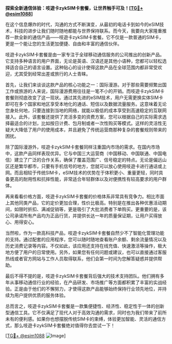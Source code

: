 **探索全新通信体验：吱遊卡zykSIM卡套餐，让世界触手可及！[[TG💪+ @esim1088](https://t.me/s/esim1088)]**

在这个信息爆炸的时代，沟通的方式不断演变，从最初的电话卡到如今的eSIM技术，科技的进步让我们随时随地都能与世界保持联系。而今天，我要向大家隆重推荐一款全新的通信产品——吱遊卡zykSIM卡套餐。它不仅是一款普通的SIM卡，更是一个能让您的生活更加便捷、自由和丰富的通信伙伴。

吱遊卡zykSIM卡套餐是由一家专注于全球移动通信服务的公司推出的创新产品。它支持多种语言的用户界面，无论是英语、汉语还是其他小语种，您都可以轻松选择适合自己的语言设置。这种贴心的设计使得这款产品在全球范围内都非常受欢迎，尤其受到经常出差或旅行的人士青睐。

首先，让我们来谈谈这款产品的核心功能之一：国际漫游。对于那些需要频繁出国工作或旅游的人来说，国际漫游费用往往是一笔不小的开销。而吱遊卡zykSIM卡套餐则彻底改变了这一现状。通过其先进的eSIM技术，用户无需更换实体SIM卡即可在多个国家和地区享受本地化的通话、短信以及数据流量服务。这意味着无论您身处何地，只要连接到当地的网络，就能以极低的成本享受到高速稳定的互联网接入。此外，该套餐还提供了灵活多变的资费方案，您可以根据自己的实际需求选择最适合的计划，比如按日计费、包月制或者一次性购买等模式。这样的灵活性无疑大大降低了用户的使用成本，并且避免了传统运营商那种复杂的套餐规则带来的困扰。

除了国际漫游外，吱遊卡zykSIM卡套餐同样注重国内市场的需求。在国内市场中，这款产品同样表现优异。它与中国三大运营商（中国移动、中国联通、中国电信）建立了广泛的合作关系，确保了覆盖范围广、信号稳定的特点。无论是偏远山区还是繁华都市，只要有手机信号的地方，您就可以放心使用吱遊卡进行通话或上网。而且相较于传统SIM卡，eSIM技术的优势在于体积更小、重量更轻，同时具备更高的耐用性和抗摔性能，非常适合年轻群体以及对便携性有较高要求的用户群体。

再来看看价格方面，吱遊卡zykSIM卡套餐的价格体系非常具有竞争力。相比市面上其他同类产品，它的定价更加合理，性价比极高。特别是在推出各种优惠活动期间，如限时折扣、满减促销等，更是吸引了大批消费者下单购买。更重要的是，该公司承诺所有产品均为正品行货，并提供长达一年的质量保证期，让用户买得放心、用得安心。

当然啦，作为一款高科技产品，吱遊卡zykSIM卡套餐自然少不了智能化管理功能的支持。通过配套的应用程序，您可以随时随地查看账户余额、剩余流量情况以及历史消费记录等内容。不仅如此，该应用还支持在线充值、快速激活等操作，极大地方便了用户的日常使用。另外，如果您有任何问题或建议，也可以直接通过客服热线或者官方网站与工作人员取得联系，他们会第一时间为您解答疑惑并提供帮助。

最后不得不提的是，吱遊卡zykSIM卡套餐背后强大的技术支持团队。他们拥有多年从事移动通信行业的经验，在产品研发、市场推广等方面都积累了丰富的实战经验。正是由于他们的不懈努力，才使得这款产品能够始终保持行业领先地位，并持续为用户提供优质的服务体验。

总而言之，吱遊卡zykSIM卡套餐是一款集便捷性、经济性、稳定性于一体的创新型通信工具。它不仅满足了现代人对于高效沟通的需求，同时也为我们带来了前所未有的便利感。如果你也想摆脱传统SIM卡的束缚，体验更加智能、灵活的通信方式，那么吱遊卡zykSIM卡套餐绝对值得你去尝试一下！

[[TG💪+ @esim1088](https://t.me/s/esim1088) ![Image](https://i.postimg.cc/4NQfJmqS/Snipaste-2025-05-13-00-14-12.png)]